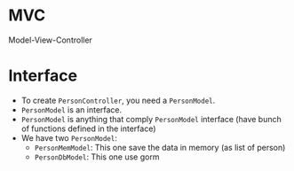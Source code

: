 # MVC

Model-View-Controller

# Interface

* To create `PersonController`, you need a `PersonModel`.
* `PersonModel` is an interface.
* `PersonModel` is anything that comply `PersonModel` interface (have bunch of functions defined in the interface)
* We have two `PersonModel`:
    - `PersonMemModel`: This one save the data in memory (as list of person)
    - `PersonDbModel`: This one use gorm